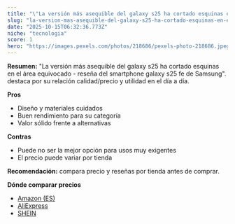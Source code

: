 ```yaml
---
title: "\"La versión más asequible del galaxy s25 ha cortado esquinas en el área equivocado - reseña del smartphone galaxy s25 fe de Samsung\"."
slug: "la-version-mas-asequible-del-galaxy-s25-ha-cortado-esquinas-en-el-area-equivocad"
date: "2025-10-15T06:32:36.773Z"
niche: "tecnologia"
score: 1
hero: "https://images.pexels.com/photos/218686/pexels-photo-218686.jpeg?auto=compress&cs=tinysrgb&fit=crop&h=627&w=1200&auto=compress&cs=tinysrgb&w=1200&h=675&fit=crop"
---
```


**Resumen:** "La versión más asequible del galaxy s25 ha cortado esquinas en el área equivocado - reseña del smartphone galaxy s25 fe de Samsung". destaca por su relación calidad/precio y utilidad en el día a día.

**Pros**
- Diseño y materiales cuidados
- Buen rendimiento para su categoría
- Valor sólido frente a alternativas

**Contras**
- Puede no ser la mejor opción para usos muy exigentes
- El precio puede variar por tienda

**Recomendación:** compara precio y reseñas por tienda antes de comprar.

**Dónde comparar precios**
- [Amazon (ES)](https://www.amazon.es/s?k=%22La%20versi%C3%B3n%20m%C3%A1s%20asequible%20del%20galaxy%20s25%20ha%20cortado%20esquinas%20en%20el%20%C3%A1rea%20equivocado%20-%20rese%C3%B1a%20del%20smartphone%20galaxy%20s25%20fe%20de%20Samsung%22.&tag=teknovashop25-21)
- [AliExpress](https://www.aliexpress.com/wholesale?SearchText=%22La%20versi%C3%B3n%20m%C3%A1s%20asequible%20del%20galaxy%20s25%20ha%20cortado%20esquinas%20en%20el%20%C3%A1rea%20equivocado%20-%20rese%C3%B1a%20del%20smartphone%20galaxy%20s25%20fe%20de%20Samsung%22.)
- [SHEIN](https://www.shein.com/pdsearch/%22La%20versi%C3%B3n%20m%C3%A1s%20asequible%20del%20galaxy%20s25%20ha%20cortado%20esquinas%20en%20el%20%C3%A1rea%20equivocado%20-%20rese%C3%B1a%20del%20smartphone%20galaxy%20s25%20fe%20de%20Samsung%22.)